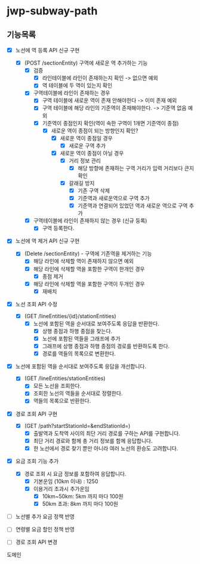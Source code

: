 # jwp-subway-path

## 기능목록

- [x] 노선에 역 등록 API 신규 구현
    - [x] (POST /sectionEntity) 구역에 새로운 역 추가하는 기능
        - [x] 검증
            - [x] 라인테이블에 라인이 존재하는지 확인 -> 없으면 예외
            - [x] 역 테이블에 두 역이 있는지 확인
        - [x] 구역테이블에 라인이 존재하는 경우
            - [x] 구역 테이블에 새로운 역이 존재 안해야한다 -> 이미 존재 예외
            - [x] 구역 테이블에 해당 라인의 기준역이 존재해야한다. -> 기준역 없음 예외
            - [x] 기준역이 종점인지 확인(역이 속한 구역이 1개면 기준역이 종점)
                - [x] 새로운 역이 종점이 되는 방향인지 확인?
                    - [x] 새로운 역이 종점일 경우
                        - [x] 새로운 구역 추가
                    - [x] 새로운 역이 종점이 아닐 경우
                        - [x] 거리 정보 관리
                            - [x] 해당 방향에 존재하는 구역 거리가 입력 거리보다 큰지 확인
                        - [x] 갈래길 방지
                            - [x] 기존 구역 삭제
                            - [x] 기준역과 새로운역으로 구역 추가
                            - [x] 기준역과 연결되어 있었던 역과 새로운 역으로 구역 추가
        - [x] 구역테이블에 라인이 존재하지 않는 경우 (신규 둥록)
            - [x] 구역 등록한다.

- [x] 노선에 역 제거 API 신규 구현
  - [x] (Delete /sectionEntity) - 구역에 기존역을 제거하는 기능
      - [x] 해당 라인에 삭제할 역이 존재하지 않으면 예외
      - [x] 해당 라인에 삭제할 역을 포함한 구역이 한개인 경우
          - [x] 종점 제거
      - [x] 해당 라인에 삭제할 역을 포함한 구역이 두개인 경우
          - [x] 재배치
        
- [x] 노선 조회 API 수정
    - [x] (GET /lineEntities/{id}/stationEntities)
        - [x] 노선에 포함된 역을 순서대로 보여주도록 응답을 반환한다.
            - [x] 상행 종점과 하행 종점을 찾는다.
            - [x] 노선에 포함된 역들을 그래프에 추가
            - [x] 그래프에 상행 종점과 하행 종점의 경로를 반환하도록 한다.
            - [x] 경로를 역들의 목록으로 변환한다.
          
- [x] 노선에 포함된 역을 순서대로 보여주도록 응답을 개선합니다.
    - [x] (GET /lineEntities/stationEntities)
        - [x] 모든 노선을 조회한다.
        - [x] 조회한 노선의 역들을 순서대로 정렬한다.
        - [x] 역들의 목록으로 반환한다.

- [x] 경로 조회 API 구현
  - [x] (GET /path?startStationId=&endStationId=)
      - [x] 출발역과 도착역 사이의 최단 거리 경로를 구하는 API를 구현합니다.
      - [x] 최단 거리 경로와 함께 총 거리 정보를 함께 응답합니다.
      - [x] 한 노선에서 경로 찾기 뿐만 아니라 여러 노선의 환승도 고려합니다.
  
- [x] 요금 조회 기능 추가
    - [x] 경로 조회 시 요금 정보를 포함하여 응답합니다.
      - [x] 기본운임 (10km 이내) : 1250
      - [x] 이용거리 초과시 추가운임 
        - [x] 10km~50km: 5km 까지 마다 100원
        - [x] 50km 초과: 8km 까지 마다 100원
        
- [ ] 노선별 추가 요금 정책 반영
- [ ] 연령별 요금 할인 정책 반영
- [ ] 경로 조회 API 변경


도메인
